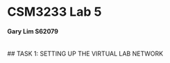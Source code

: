 # CSM3233 Lab 5
#### Gary Lim S62079

<div style="page-break-after: always"><br></div>
## TASK 1: SETTING UP THE VIRTUAL LAB NETWORK

